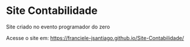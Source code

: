 # Site Contabilidade
 Site criado no evento programador do zero

 Acesse o site em:
  https://franciele-jsantiago.github.io/Site-Contabilidade/
